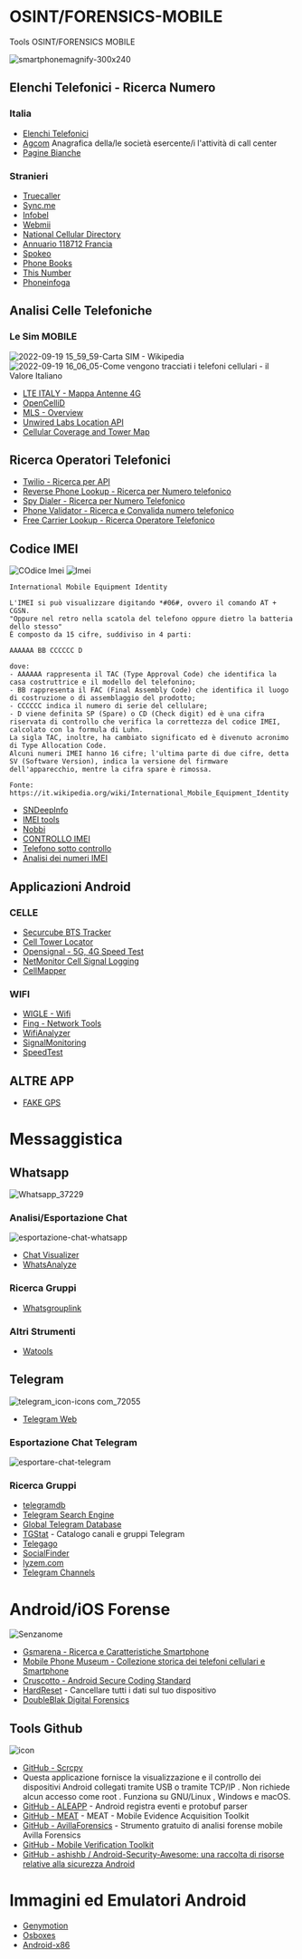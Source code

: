 # OSINT/FORENSICS-MOBILE
Tools OSINT/FORENSICS MOBILE

![smartphonemagnify-300x240](https://user-images.githubusercontent.com/98583912/190924812-fd8c70f6-8223-47d3-bf8e-b37bec16f2b4.png)

## Elenchi Telefonici - Ricerca Numero 
### Italia
- [Elenchi Telefonici](http://www.elenchitelefonici.it/home/)
- [Agcom](https://www.agcom.it/numerazionicallcenter) Anagrafica della/le società esercente/i l'attività di call center 
- [Pagine Bianche](https://www.paginebianche.it/)
### Stranieri
- [Truecaller](https://www.truecaller.com/auth/sign-in)
- [Sync.me](https://sync.me/it/)
- [Infobel](https://www.infobel.com/fr/world)
- [Webmii](https://webmii.com/)
- [National Cellular Directory](https://www.nationalcellulardirectory.com/)
- [Annuario 118712 Francia](https://www.118712.fr/) 
- [Spokeo](https://www.spokeo.com/)
- [Phone Books](https://www.phonebooks.com/)
- [This Number](https://www.thisnumber.com/)
- [Phoneinfoga](https://demo.phoneinfoga.crvx.fr/#/)

## Analisi Celle Telefoniche
### Le Sim MOBILE
![2022-09-19 15_59_59-Carta SIM - Wikipedia](https://user-images.githubusercontent.com/98583912/191035415-86079c40-ab6d-4057-a9cc-42de86c0de17.png)
![2022-09-19 16_06_05-Come vengono tracciati i telefoni cellulari - il Valore Italiano](https://user-images.githubusercontent.com/98583912/191036569-2bf6617f-8c62-4aa4-bca5-30cdef2afe0a.png)

- [LTE ITALY - Mappa Antenne 4G](https://lteitaly.it/it/)
- [OpenCelliD](https://opencellid.org/#zoom=16&lat=37.77888&lon=-122.41941)
- [MLS - Overview](https://location.services.mozilla.com/)
- [Unwired Labs Location API](https://unwiredlabs.com/)
- [Cellular Coverage and Tower Map](https://www.cellmapper.net/map?MCC=222&MNC=10&type=LTE&latitude=0&longitude=0&zoom=11&showTowers=true&showTowerLabels=true&clusterEnabled=true&tilesEnabled=true&showOrphans=false&showNoFrequencyOnly=false&showFrequencyOnly=false&showBandwidthOnly=false&DateFilterType=Last&showHex=false&showVerifiedOnly=false&showUnverifiedOnly=false&showLTECAOnly=false&showENDCOnly=false&showBand=0&showSectorColours=true&mapType=roadmap)


## Ricerca Operatori Telefonici
- [Twilio - Ricerca per API](https://www.twilio.com/lookup)
- [Reverse Phone Lookup - Ricerca per Numero telefonico](http://www.reversephonelookup.com/)
- [Spy Dialer - Ricerca per Numero Telefonico](http://spydialer.com/)
- [Phone Validator - Ricerca e Convalida numero telefonico](https://www.phonevalidator.com/index.aspx)
- [Free Carrier Lookup - Ricerca Operatore Telefonico](http://freecarrierlookup.com/)

## Codice IMEI 
![COdice Imei](https://spyproject.com/img/landing/b/imei1.jpg)
![Imei](https://it.tab-tv.com/wp-content/uploads/2019/11/IMEI-codice-che-significa-spiegazione-it.jpg)
```
International Mobile Equipment Identity

L'IMEI si può visualizzare digitando *#06#, ovvero il comando AT + CGSN.
"Oppure nel retro nella scatola del telefono oppure dietro la batteria dello stesso"
È composto da 15 cifre, suddiviso in 4 parti:

AAAAAA BB CCCCCC D

dove:
- AAAAAA rappresenta il TAC (Type Approval Code) che identifica la casa costruttrice e il modello del telefonino;
- BB rappresenta il FAC (Final Assembly Code) che identifica il luogo di costruzione o di assemblaggio del prodotto;
- CCCCCC indica il numero di serie del cellulare;
- D viene definita SP (Spare) o CD (Check digit) ed è una cifra riservata di controllo che verifica la correttezza del codice IMEI, calcolato con la formula di Luhn.
La sigla TAC, inoltre, ha cambiato significato ed è divenuto acronimo di Type Allocation Code.
Alcuni numeri IMEI hanno 16 cifre; l'ultima parte di due cifre, detta SV (Software Version), indica la versione del firmware dell'apparecchio, mentre la cifra spare è rimossa.

Fonte: 
https://it.wikipedia.org/wiki/International_Mobile_Equipment_Identity
```

- [SNDeepInfo](https://sndeep.info/en)
- [IMEI tools](http://imei-number.com/imei-number-lookup/)
- [Nobbi](http://www.nobbi.com/tacquery.php)
- [CONTROLLO IMEI](https://www.imei.info/)
- [Telefono sotto controllo](https://www.telefonosottocontrollo.com/imei-marca-modello-cellulare/)
- [Analisi dei numeri IMEI](https://www.numberingplans.com/?page=analysis&sub=imeinr)

## Applicazioni Android
### CELLE 
- [Securcube BTS Tracker](https://play.google.com/store/apps/details?id%3Dnet.securcube.btstracker)
- [Cell Tower Locator](https://play.google.com/store/apps/details?id%3Dru.v_a_v.celltowerlocator)
- [Opensignal - 5G, 4G Speed Test](https://play.google.com/store/apps/details?id%3Dcom.staircase3.opensignal)
- [NetMonitor Cell Signal Logging](https://play.google.com/store/apps/details?id%3Dru.v_a_v.netmonitor)
- [CellMapper](https://play.google.com/store/apps/details?id%3Dcellmapper.net.cellmapper)

### WIFI 
- [WIGLE - Wifi](https://play.google.com/store/apps/details?id%3Dnet.wigle.wigleandroid)
- [Fing - Network Tools](https://play.google.com/store/apps/details?id%3Dcom.overlook.android.fing)
- [WifiAnalyzer](https://play.google.com/store/apps/details?id%3Dcom.vrem.wifianalyzer)
- [SignalMonitoring](https://play.google.com/store/apps/details?id%3Dcom.signalmonitoring.wifimonitoring)
- [SpeedTest](https://play.google.com/store/apps/details?id%3Dcom.internet.speedtest.check.wifi.meter)

## ALTRE APP
- [FAKE GPS](https://play.google.com/store/apps/details?id%3Dcom.gsmartstudio.fakegps)

# Messaggistica
## Whatsapp
![Whatsapp_37229](https://user-images.githubusercontent.com/98583912/190934139-b3b41790-aecd-4a9d-9b00-59249a70d0eb.png)
### Analisi/Esportazione Chat 
![esportazione-chat-whatsapp](https://user-images.githubusercontent.com/98583912/190933662-164db90f-eda8-42da-9bd7-d21034feb6d5.jpg)

- [Chat Visualizer](https://chatvisualizer.com/)
- [WhatsAnalyze ](https://whatsanalyze-80665.web.app/)
### Ricerca Gruppi 
- [Whatsgrouplink](https://whatsgrouplink.com/#0-pubg-whatsapp-group)
### Altri Strumenti
- [Watools](https://watools.io/download-profile-picture)

## Telegram
![telegram_icon-icons com_72055](https://user-images.githubusercontent.com/98583912/190934092-0fb3047e-697f-4d75-946b-a94dde6870d4.png)
- [Telegram Web](https://web.telegram.org/k/)
### Esportazione Chat Telegram
![esportare-chat-telegram](https://user-images.githubusercontent.com/98583912/190934176-ba345478-258a-44ab-b8e4-73789135c84a.jpg)

### Ricerca Gruppi
- [telegramdb](https://telegramdb.org/)
- [Telegram Search Engine](https://xtea.io/ts_en.html)
- [Global Telegram Database](https://t.me/s/privatelinks)
- [TGStat](https://tgstat.com/) - Catalogo canali e gruppi Telegram
- [Telegago](https://cse.google.com/cse?&cx=006368593537057042503:efxu7xprihg#gsc.tab=0)
- [SocialFinder](https://socialfinder.app/list/Telegram)
- [lyzem.com](https://lyzem.com/)
- [Telegram Channels](https://telegramchannels.me/)


# Android/iOS Forense
![Senzanome](https://user-images.githubusercontent.com/98583912/190924780-e187ac6b-4512-454e-8ff0-fcc62a16f75c.png)


- [Gsmarena - Ricerca e Caratteristiche Smartphone](https://www.gsmarena.com/)
- [Mobile Phone Museum - Collezione storica dei telefoni cellulari e Smartphone](https://www.mobilephonemuseum.com/catalogue/)
- [Cruscotto - Android Secure Coding Standard](https://wiki.sei.cmu.edu/confluence/display/android)
- [HardReset](https://www.hardreset.info/) - Cancellare tutti i dati sul tuo dispositivo
- [DoubleBlak Digital Forensics](https://www.doubleblak.com/index.php)

## Tools Github
![icon](https://user-images.githubusercontent.com/98583912/191048022-a1edc21b-e5a5-4152-bb52-ca1f439846a2.svg)
- [GitHub - Scrcpy](https://github.com/Genymobile/scrcpy/releases) 
 - Questa applicazione fornisce la visualizzazione e il controllo dei dispositivi Android collegati tramite USB o tramite TCP/IP . Non richiede alcun accesso come root . Funziona su GNU/Linux , Windows e macOS.
- [GitHub - ALEAPP](https://github.com/abrignoni/ALEAPP) - Android registra eventi e protobuf parser
- [GitHub - MEAT](https://github.com/jfarley248/MEAT) - MEAT - Mobile Evidence Acquisition Toolkit
- [GitHub - AvillaForensics](https://github.com/AvillaDaniel/AvillaForensics) - Strumento gratuito di analisi forense mobile Avilla Forensics
- [GitHub - Mobile Verification Toolkit](https://github.com/mvt-project/mvt)
- [GitHub - ashishb / Android-Security-Awesome: una raccolta di risorse relative alla sicurezza Android](https://github.com/ashishb/android-security-awesome)

# Immagini ed Emulatori Android
- [Genymotion](https://www.genymotion.com/download/)
- [Osboxes](https://www.osboxes.org/android-x86/)
- [Android-x86](https://www.android-x86.org/)
